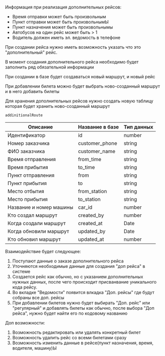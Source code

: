 Информация при реализация дополнительных рейсов:
- Время отправки может быть произвольным
- Пункт отправки может быть произвольнымЫ
- Пункт назначения может быть произвольнымы
- Автобусов на один рейс может быть > 1
- Водитель должен иметь эл. ведомость в телефоне

При создании рейса нужно иметь возможность указать что это "дополнительный" рейс.

В момент создания дополнительного рейса необходимо будет заполнить ряд обязательной информации

При создании в базе будет создаваться  новый маршрут, и новый рейс

При добавлении билета можно будет выбрать ново-созданный маршрут и в него добавить билеты

Для хранения дополнительных рейсов нужно создать новую таблицу которая будет хранить ново-созданный маршрут


`addinitionalRoute`

| Описание                | Название в базе | Тип данных |
| ----------------------- | --------------- | ---------- |
| Идентификатор           | id              | number     |
| Номер заказчика         | customer_phone  | string     |
| ФИО заказчика           | customer_name   | string     |
| Время отправления       | from_time       | string     |
| Время прибытия          | to_time         | string     |
| Пункт отправления       | from            | string     |
| Пункт прибытия          | to              | string     |
| Место отбытия           | from_station    | string     |
| Место прибытия          | to_station      | string     |
| Название и номер машины | car_id          | number     |
| Кто создал маршрут      | created_by      | number     |
| Когда создали маршрут   | created_at      | Date       |
| Когда обновили маршрут  | updated_by      | Date       |
| Кто обновил маршрут     | updated_at      | number     |


Взаимодействие будет следующее:
1. Поступают данные о заказе дополнительного рейса
2. Уточняются необходимые данные для создания "доп рейса" в системе
3. Создается рейс как обычно, но с указанием дополнительных нужных данных, после чего происходит присванвание уникального кода рейсу.
4. Во вкладке "Ведомости" появится влкадка "Доп. рейсы" где будут собраны все доп. рейсы
5. При добавлении билетов нужно будет выбирать "Доп. рейс" или "регулярный" и добавлять билеты как обычно, после выбора "Доп рейса", нужно будет найти его по кодовому названию

Доп возможности:
1. Возможность редактировать или удалять конкретный билет
2. Возможность удалить рейс со всеми билетами сразу
3. Возможность изменить данные в рейсе(пункт назначения, время, водителя, машину)Ы



